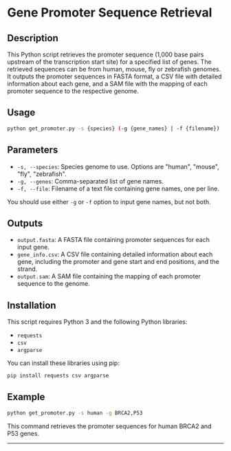 # Gene Promoter Sequence Retrieval

## Description
This Python script retrieves the promoter sequence (1,000 base pairs upstream of the transcription start site) for a specified list of genes. The retrieved sequences can be from human, mouse, fly or zebrafish genomes. It outputs the promoter sequences in FASTA format, a CSV file with detailed information about each gene, and a SAM file with the mapping of each promoter sequence to the respective genome.

## Usage
```bash
python get_promoter.py -s {species} (-g {gene_names} | -f {filename})
```

## Parameters
- `-s, --species`: Species genome to use. Options are "human", "mouse", "fly", "zebrafish".
- `-g, --genes`: Comma-separated list of gene names.
- `-f, --file`: Filename of a text file containing gene names, one per line.

You should use either `-g` or `-f` option to input gene names, but not both.

## Outputs
- `output.fasta`: A FASTA file containing promoter sequences for each input gene.
- `gene_info.csv`: A CSV file containing detailed information about each gene, including the promoter and gene start and end positions, and the strand.
- `output.sam`: A SAM file containing the mapping of each promoter sequence to the genome.

## Installation
This script requires Python 3 and the following Python libraries:
- `requests`
- `csv`
- `argparse`

You can install these libraries using pip:

```bash
pip install requests csv argparse
```

## Example
```bash
python get_promoter.py -s human -g BRCA2,P53
```

This command retrieves the promoter sequences for human BRCA2 and P53 genes.

---
